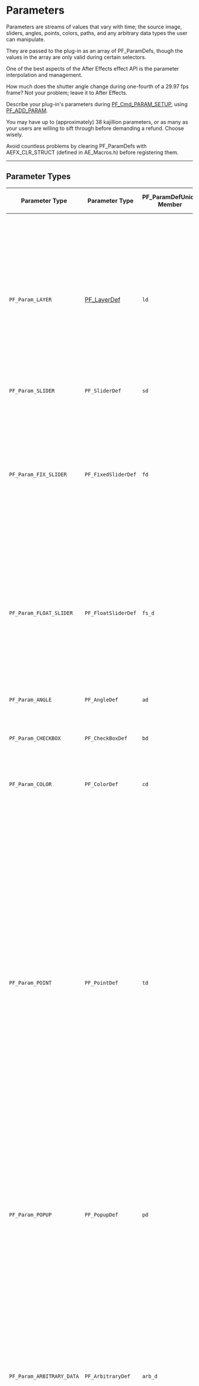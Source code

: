 # Parameters

Parameters are streams of values that vary with time; the source image, sliders, angles, points, colors, paths, and any arbitrary data types the user can manipulate.

They are passed to the plug-in as an array of PF_ParamDefs, though the values in the array are only valid during certain selectors.

One of the best aspects of the After Effects effect API is the parameter interpolation and management.

How much does the shutter angle change during one-fourth of a 29.97 fps frame? Not your problem; leave it to After Effects.

Describe your plug-in's parameters during [PF_Cmd_PARAM_SETUP](command-selectors.md#effect-basics-command-selectors-global-selectors), using [PF_ADD_PARAM](../effect-details/interaction-callback-functions.md#effect-details-interaction-callback-functions-interaction-callbacks).

You may have up to (approximately) 38 kajillion parameters, or as many as your users are willing to sift through before demanding a refund. Choose wisely.

Avoid countless problems by clearing PF_ParamDefs with AEFX_CLR_STRUCT (defined in AE_Macros.h) before registering them.

---

## Parameter Types

| **Parameter Type**                              | **Parameter Type**                                            | **PF_ParamDefUnion Member**   | **Param Value Data Type**   | **Description**                                                                                                                                                                                                                                                                                                                                                                                                                                                                                                                                                                                                                                                                                                                                                                                                                                                                                                                                                                                                                                                                                                                                                                 |
|-------------------------------------------------|---------------------------------------------------------------|-------------------------------|-----------------------------|---------------------------------------------------------------------------------------------------------------------------------------------------------------------------------------------------------------------------------------------------------------------------------------------------------------------------------------------------------------------------------------------------------------------------------------------------------------------------------------------------------------------------------------------------------------------------------------------------------------------------------------------------------------------------------------------------------------------------------------------------------------------------------------------------------------------------------------------------------------------------------------------------------------------------------------------------------------------------------------------------------------------------------------------------------------------------------------------------------------------------------------------------------------------------------|
| `PF_Param_LAYER`                                | [PF_LayerDef](PF_EffectWorld.md#effect-basics-pf-effectworld) | `ld`                          | `A_long`                    | Image and audio layers in the composition. All effects automatically have at least 1 layer parameter, param[0], the layer to which they are applied.<br/><br/>When used as effect parameters, these appear as a pull-down menu with which the user selects a layer within the current composition.<br/><br/>The pull-down menu contents are generated by After Effects.<br/><br/>NOTE: This is a reference to a layer which contains pixels and audio samples, not actual pixels and audio samples.                                                                                                                                                                                                                                                                                                                                                                                                                                                                                                                                                                                                                                                                             |
| `PF_Param_SLIDER`                               | `PF_SliderDef`                                                | `sd`                          | `long`                      | No longer used.                                                                                                                                                                                                                                                                                                                                                                                                                                                                                                                                                                                                                                                                                                                                                                                                                                                                                                                                                                                                                                                                                                                                                                 |
| `PF_Param_FIX_SLIDER`                           | `PF_FixedSliderDef`                                           | `fd`                          | `PF_Fixed`                  | Deprecated. For many years, we promoted fixed sliders. We now recommend `PF_Param_FLOAT_SLIDERs`.<br/><br/>The additional precision helps in many situations, and isn't as expensive as it once was. Plus, we're just tired of low byte / high byte silliness.<br/><br/>`FIX_SLIDERs` provide higher precision than `PF_Param_SLIDER`. Specify the UI decimal places independently.<br/>Ignore the low word of the `PF_Fixed` to get integral results.                                                                                                                                                                                                                                                                                                                                                                                                                                                                                                                                                                                                                                                                                                                          |
| `PF_Param_FLOAT_SLIDER`                         | `PF_FloatSliderDef`                                           | `fs_d`                        | `PF_FPLong`                 | Sliders represent numerical values. `FLOAT_SLIDERs` contain values for phase, precision, and curve tolerance for use by audio filters.<br/><br/>Specify a minimum and maximum value, and the user can move a slider or types a number to specify the setting.<br/><br/>`PF_Param_FLOAT_SLIDERs` also respond to slider flags discussed in [Audio Filters](../audio/audio-considerations.md#audio-audio-considerations).                                                                                                                                                                                                                                                                                                                                                                                                                                                                                                                                                                                                                                                                                                                                                         |
| `PF_Param_ANGLE`                                | `PF_AngleDef`                                                 | `ad`                          | `PF_Fixed`                  | Angles in (fixed point) degrees, accurate to small fractions of a degree.<br/><br/>Users can specify multiple revolutions, resulting in values greater than 360.                                                                                                                                                                                                                                                                                                                                                                                                                                                                                                                                                                                                                                                                                                                                                                                                                                                                                                                                                                                                                |
| `PF_Param_CHECKBOX`                             | `PF_CheckBoxDef`                                              | `bd`                          | `PF_Boolean`                | `PF_ParamFlag_CANNOT_INTERP` is forced on for all checkboxes.                                                                                                                                                                                                                                                                                                                                                                                                                                                                                                                                                                                                                                                                                                                                                                                                                                                                                                                                                                                                                                                                                                                   |
| `PF_Param_COLOR`                                | `PF_ColorDef`                                                 | `cd`                          | `PF_Pixel`                  | RGB value (alpha is not used) that the user can choose either with the standard color picker or with an eye dropper tool.<br/><br/>For floating point accuracy, use [PF_ColorParamSuite1](../effect-details/parameters-floating-point-values.md#effect-details-parameters-floating-point-values-pf-colorparamsuite) to retrieve the values.                                                                                                                                                                                                                                                                                                                                                                                                                                                                                                                                                                                                                                                                                                                                                                                                                                     |
| `PF_Param_POINT`                                | `PF_PointDef`                                                 | `td`                          | `PF_Fixed`                  | A two-dimensional point. The point provides x and y values in destination layer space.<br/><br/>The origin of the layer is the upper-left hand corner, with x increasing to the right, y increasing down.<br/><br/>Starting in CS5.5, for floating point accuracy, use [PF_PointParamSuite1](../effect-details/parameters-floating-point-values.md#effect-details-parameters-floating-point-values-pf-pointparamsuite) to retrieve the values.<br/><br/>Dusty history lesson to follow: Prior to API specification version 12.1 (After Effects 4.0),<br/>the default value for the point was between 0 and 100 in fixed point with the radix point at bit 16 (i.e. standard fixed point).<br/><br/>Specifying (50,50) in fixed point yields the center of the image. The value you are returned for a point control is in absolute pixels with some number of bits of fixed point accuracy.<br/><br/>Thus, if you gave (50,50) as the default position and the user applied the effect to a 640 by 480 layer, the default value you would be sent would be (320, 240) in Fixed point.<br/><br/>Plug-ins which specify API versions before 12.1 will still get the old behavior. |
| `PF_Param_POPUP`                                | `PF_PopupDef`                                                 | `pd`                          | `A_long`                    | List of choices. Build a string in namesptr containing a list of (read-only) pop-up entries ("Entry1 / Entry2 / Entry3").<br/><br/>After Effects copies the data and creates a pop-up menu.<br/><br/>These entries cannot be modified once the parameter is added.<br/><br/>An entry of "(-" will result in a separator being drawn between previous and subsequent entries.                                                                                                                                                                                                                                                                                                                                                                                                                                                                                                                                                                                                                                                                                                                                                                                                    |
| `PF_Param_ARBITRARY_DATA`                       | `PF_ArbitraryDef`                                             | `arb_d`                       | `???`                       | Custom data type.<br/><br/>[Arbitrary Data Parameters](../effect-details/arbitrary-data-parameters.md#effect-details-arbitrary-data-parameters) contain an ID (you can use more than one custom data type in a given effect),<br/>a default value (so After Effects knows what your data type should start as), and a handle to your actual parameter.<br/><br/>In AE, must specify either `PF_PUI_TOPIC` / `PF_PUI_CONTROL` or `PF_PUI_NO_ECW`.<br/><br/>In PPro 8.0 and later, it's okay to set none of those flags, which allows you to<br/>see the parameter's keyframe track on the right side of Effect Controls without creating a custom control.                                                                                                                                                                                                                                                                                                                                                                                                                                                                                                                       |
| `PF_Param_PATH`                                 | `PF_PathDef`                                                  | `path_d`                      | `PF_PathID`                 | Path parameters are references to masks applied to the same layer as the effect.<br/><br/>Path parameter data cannot be accessed directly; use [PF_PathQuerySuite1](../effect-details/working-with-paths.md#effect-details-working-with-paths-pf-pathquerysuite) and [PF_PathDataSuite](../effect-details/working-with-paths.md#effect-details-working-with-paths-pf-pathdatasuite) to manage and inquire about paths.<br/><br/>`PF_PathDef.path_id` contains the index of the mask selected by the user.<br/><br/>A corresponding `AEGP_MaskRefH` can be obtained using `AEGP_GetLayerMaskByIndex` from [AEGP_MaskSuite6](../aegps/aegp-suites.md#aegps-aegp-suites-aegp-masksuite).                                                                                                                                                                                                                                                                                                                                                                                                                                                                                           |
| `PF_Param_GROUP_START`<br/>`PF_Param_GROUP_END` | (none)<br/>(none)                                             |                               |                             | Parameter groups (topics) organize parameters into sets.<br/><br/>Each group receives its own twirly and will be indented in the ECP relative to the neighboring parameters or groups.<br/><br/>One group can be nested within another.<br/><br/>Each twirly can be spun open or closed by the user, or programatically by the effect.<br/><br/>The effect may choose to have certain groups initialized with the twirly spun open, and others with the twirly spun closed.                                                                                                                                                                                                                                                                                                                                                                                                                                                                                                                                                                                                                                                                                                     |
| `PF_Param_BUTTON`                               | `PF_Button`                                                   | `button_d`                    | (no value)                  | A simple push button. Use [Parameter Supervision](../effect-details/parameter-supervision.md#effect-detals-parameter-supervision) to detect when the button is pressed.<br/><br/>New in CS5.5 to After Effects.                                                                                                                                                                                                                                                                                                                                                                                                                                                                                                                                                                                                                                                                                                                                                                                                                                                                                                                                                                 |
| `PF_Param_POINT_3D`                             | `PF_Point3D`                                                  | `point3d_d`                   | `PF_FpLong (3)`             | A three-dimensional point.<br/><br/>New in CS5.5. Unsupported in Premiere Pro.                                                                                                                                                                                                                                                                                                                                                                                                                                                                                                                                                                                                                                                                                                                                                                                                                                                                                                                                                                                                                                                                                                  |

---

## Slider Range Issues?

If your slider seems disabled but not grayed out, check the valid_min, slider_min, valid_max and slider_max fields. Is the param a `PF_Param_FIX_SLIDER`? If so, did you convert your mins and maxs to reasonable fixed values? If you're using the macros provided in AE_Macros.h, they're expecting to receive ints; passing fixed point values won't work.

---

## Point Parameter Origin

After Effects modifies any point parameter to account for origin offset, introduced by "upstream" effects that modify the output dimensions. Even if the ECP UI indicates the value of the point parameter is (0,0), the offset has already been factored in.
